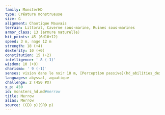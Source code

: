```yaml
---
family: MonsterHD
type: Créature monstrueuse
size: G
alignment: Chaotique Mauvais
terrain: Littoral, Caverne sous-marine, Ruines sous-marines
armor_class: 13 (armure naturelle)
hit_points: 45 (6d10+12)
speed: 3 m, nage 12 m
strength: 18 (+4)
dexterity: 10 (+0)
constitution: 15 (+2)
intelligence: ' 8 (-1)'
wisdom: 10 (+0)
charisma: ' 9 (-1)'
senses: vision dans le noir 18 m, [Perception passive](hd_abilities_dexterity_perception_passive.md) 10
languages: abyssal, aquatique
challenge: 2 (450 PX)
x_p: 450
id: monsters_hd.md#merrow
title: Merrow
alias: Merrow
source: (CEO p)(SRD p)
---
```


